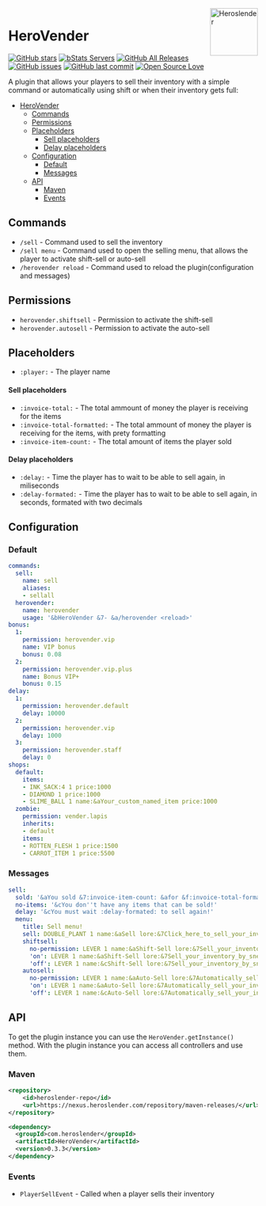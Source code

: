 <img src="https://avatars1.githubusercontent.com/u/16785313?s=96&v=4" alt="Heroslender" title="Heroslender" align="right" height="96" width="96"/>

# HeroVender

[![GitHub stars](https://img.shields.io/github/stars/heroslender/HeroVender.svg)](https://github.com/heroslender/HeroVender/stargazers)
[![bStats Servers](https://img.shields.io/bstats/servers/3757.svg?color=1bcc1b)](https://bstats.org/plugin/bukkit/HeroVender)
[![GitHub All Releases](https://img.shields.io/github/downloads/heroslender/HeroVender/total.svg?logoColor=fff)](https://github.com/heroslender/HeroVender/releases/latest)
[![GitHub issues](https://img.shields.io/github/issues-raw/heroslender/HeroVender.svg?label=issues)](https://github.com/heroslender/HeroVender/issues)
[![GitHub last commit](https://img.shields.io/github/last-commit/heroslender/HeroVender.svg)](https://github.com/heroslender/HeroVender/commit)
[![Open Source Love](https://badges.frapsoft.com/os/v1/open-source.svg?v=103)](https://github.com/ellerbrock/open-source-badges/)

A plugin that allows your players to sell their inventory with a simple command or automatically using shift or when their inventory gets full:

- [HeroVender](#herovender)
  - [Commands](#commands)
  - [Permissions](#permissions)
  - [Placeholders](#placeholders)
      - [Sell placeholders](#sell-placeholders)
      - [Delay placeholders](#delay-placeholders)
  - [Configuration](#configuration)
    - [Default](#default)
    - [Messages](#messages)
  - [API](#api)
    - [Maven](#maven)
    - [Events](#events)

## Commands
-   `/sell` - Command used to sell the inventory
-   `/sell menu` - Command used to open the selling menu, that allows the player to activate shift-sell or auto-sell
-   `/herovender reload` - Command used to reload the plugin(configuration and messages)

## Permissions
-   `herovender.shiftsell` - Permission to activate the shift-sell
-   `herovender.autosell` - Permission to activate the auto-sell

## Placeholders
-   `:player:` - The player name
#### Sell placeholders
-   `:invoice-total:` - The total ammount of money the player is receiving for the items
-   `:invoice-total-formatted:` - The total ammount of money the player is receiving for the items, with prety formatting
- `:invoice-item-count:` - The total amount of items the player sold
#### Delay placeholders
-   `:delay:` - Time the player has to wait to be able to sell again, in miliseconds
-   `:delay-formated:` - Time the player has to wait to be able to sell again, in seconds, formated with two decimals

## Configuration

### Default

```yaml
commands:
  sell:
    name: sell
    aliases:
    - sellall
  herovender:
    name: herovender
    usage: '&bHeroVender &7- &a/herovender <reload>'
bonus:
  1:
    permission: herovender.vip
    name: VIP bonus
    bonus: 0.08
  2:
    permission: herovender.vip.plus
    name: Bonus VIP+
    bonus: 0.15
delay:
  1:
    permission: herovender.default
    delay: 10000
  2:
    permission: herovender.vip
    delay: 1000
  3:
    permission: herovender.staff
    delay: 0
shops:
  default:
    items:
    - INK_SACK:4 1 price:1000
    - DIAMOND 1 price:1000
    - SLIME_BALL 1 name:&aYour_custom_named_item price:1000
  zombie:
    permission: vender.lapis
    inherits:
    - default
    items:
    - ROTTEN_FLESH 1 price:1500
    - CARROT_ITEM 1 price:5500
```

### Messages

```yaml
sell:
  sold: '&aYou sold &7:invoice-item-count: &afor &f:invoice-total-formatted:&a!'
  no-items: '&cYou don''t have any items that can be sold!'
  delay: '&cYou must wait :delay-formated: to sell again!'
  menu:
    title: Sell menu!
    sell: DOUBLE_PLANT 1 name:&aSell lore:&7Click_here_to_sell_your_inventory!
    shiftsell:
      no-permission: LEVER 1 name:&aShift-Sell lore:&7Sell_your_inventory_by_sneaking||&7(Insufficient_permissions)
      'on': LEVER 1 name:&aShift-Sell lore:&7Sell_your_inventory_by_sneaking||&7Current_state->_&aActive|&7(Click_to_deactivate)
      'off': LEVER 1 name:&cShift-Sell lore:&7Sell_your_inventory_by_sneaking||&7Current_state->_&cInactive|&7(Click_to_activate)
    autosell:
      no-permission: LEVER 1 name:&aAuto-Sell lore:&7Automatically_sell_your_inventory_when_full.||&7(Insufficient_permissions)
      'on': LEVER 1 name:&aAuto-Sell lore:&7Automatically_sell_your_inventory_when_full.||&7Current_state->_&aActive|&7(Click_to_deactivate)
      'off': LEVER 1 name:&cAuto-Sell lore:&7Automatically_sell_your_inventory_when_full.||&7Current_state->_&cInactive|&7(Click_to_activate)
```

## API

To get the plugin instance you can use the `HeroVender.getInstance()` method. 
With the plugin instance you can access all controllers and use them.

### Maven

```xml
<repository>
    <id>heroslender-repo</id>
    <url>https://nexus.heroslender.com/repository/maven-releases/</url>
</repository>

<dependency>
  <groupId>com.heroslender</groupId>
  <artifactId>HeroVender</artifactId>
  <version>0.3.3</version>
</dependency>
```

### Events

-   `PlayerSellEvent` - Called when a player sells their inventory

